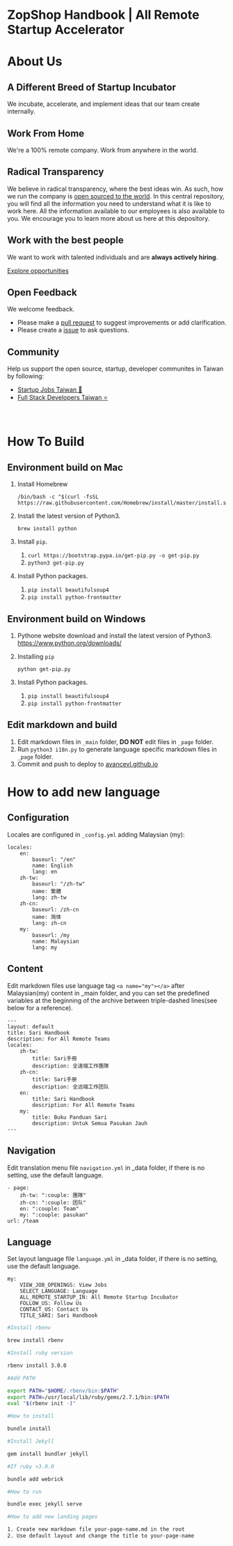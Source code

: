 # ZopShop Handbook | All Remote Startup Accelerator

# About Us

## A Different Breed of Startup Incubator

We incubate, accelerate, and implement ideas that our team create internally.

## Work From Home

We're a 100% remote company. Work from anywhere in the world.

## Radical Transparency

We believe in radical transparency, where the best ideas win. As such, how we run the company is [open sourced to the world](https://github.com/avancevl/avancevl.github.io). In this central repository, you will find all the information you need to understand what it is like to work here. All the information available to our employees is also available to you. We encourage you to learn more about us here at this depository.

## Work with the best people

We want to work with talented individuals and are **always actively hiring**.

[Explore opportunities](https://avancevl.github.io/recruit/recruit.html)

## Open Feedback

We welcome feedback.

- Please make a [pull request](https://github.com/avancevl/avancevl.github.io/pull/new/master) to suggest improvements or add clarification.
- Please create a [issue](https://github.com/avancevl/avancevl.github.io/issues/new) to ask questions.

## Community

Help us support the open source, startup, developer communites in Taiwan by following:

- [Startup Jobs Taiwan :rocket:](https://021tw.github.io/)
- [Full Stack Developers Taiwan :star:](https://stacktw.github.io/)

<br>

# How To Build

## Environment build on Mac

1. Install Homebrew

   ```
   /bin/bash -c "$(curl -fsSL https://raw.githubusercontent.com/Homebrew/install/master/install.sh)"
   ```

1. Install the latest version of Python3.

   ```
   brew install python
   ```

1. Install `pip`.
   1. `curl https://bootstrap.pypa.io/get-pip.py -o get-pip.py`
   1. `python3 get-pip.py`
1. Install Python packages.
   1. `pip install beautifulsoup4`
   1. `pip install python-frontmatter`

## Environment build on Windows

1. Pythone website download and install the latest version of Python3. <https://www.python.org/downloads/>

2. Installing `pip`

   ```
   python get-pip.py
   ```

3. Install Python packages.
   1. `pip install beautifulsoup4`
   2. `pip install python-frontmatter`

## Edit markdown and build

1. Edit markdown files in `_main` folder, **DO NOT** edit files in `_page` folder.
1. Run `python3 i18n.py` to generate language specific markdown files in `_page` folder.
1. Commit and push to deploy to [avancevl.github.io](https://avancevl.github.io)

# How to add new language

## Configuration

Locales are configured in `_config.yml` adding Malaysian (my):

    locales:
        en:
            baseurl: "/en"
            name: English
            lang: en
        zh-tw:
            baseurl: "/zh-tw"
            name: 繁體
            lang: zh-tw
        zh-cn:
            baseurl: /zh-cn
            name: 简体
            lang: zh-cn
        my:
            baseurl: /my
            name: Malaysian
            lang: my

## Content

Edit markdown files use language tag `<a name="my"></a>` after Malaysian(my) content in \_main folder, and you can set the predefined variables at the beginning of the archive between triple-dashed lines(see below for a reference).

    ---
    layout: default
    title: Sari Handbook
    description: For All Remote Teams
    locales:
        zh-tw:
            title: Sari手冊
            description: 全遠端工作團隊
        zh-cn:
            title: Sari手册
            description: 全远端工作团队
        en:
            title: Sari Handbook
            description: For All Remote Teams
        my:
            title: Buku Panduan Sari
            description: Untuk Semua Pasukan Jauh
    ---

## Navigation

Edit translation menu file `navigation.yml` in \_data folder, if there is no setting, use the default language.

    - page:
        zh-tw: ":couple: 團隊"
        zh-cn: ":couple: 团队"
        en: ":couple: Team"
        my: ":couple: pasukan"
    url: /team

## Language

Set layout language file `language.yml` in \_data folder, if there is no setting, use the default language.

    my:
        VIEW_JOB_OPENINGS: View Jobs
        SELECT_LANGUAGE: Language
        ALL_REMOTE_STARTUP_IN: All Remote Startup Incubator
        FOLLOW_US: Follow Us
        CONTACT_US: Contact Us
        TITLE_SARI: Sari Handbook

```bash
#Install rbenv

brew install rbenv
```

```bash
#Install ruby version

rbenv install 3.0.0
```

```bash
#Add PATH

export PATH="$HOME/.rbenv/bin:$PATH"
export PATH=/usr/local/lib/ruby/gems/2.7.1/bin:$PATH
eval "$(rbenv init -)"
```

```bash
#How to install

bundle install
```

```bash
#Install Jekyll

gem install bundler jekyll
```

```bash
#If ruby >3.0.0

bundle add webrick
```

```bash
#How to run

bundle exec jekyll serve
```

```bash
#How to add new landing pages

1. Create new markdown file your-page-name.md in the root
2. Use default layout and change the title to your-page-name
```
